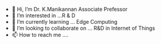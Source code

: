 - 👋 Hi, I’m Dr. K.Manikannan Associate Prefessor
- 👀 I’m interested in ...R & D
- 🌱 I’m currently learning ... Edge Computing
- 💞️ I’m looking to collaborate on ... R&D in Internet of Things
- 📫 How to reach me ....

<!---
Mani1977500/Mani1977500 is a ✨ special ✨ repository because its `README.md` (this file) appears on your GitHub profile.
You can click the Preview link to take a look at your changes.
--->
